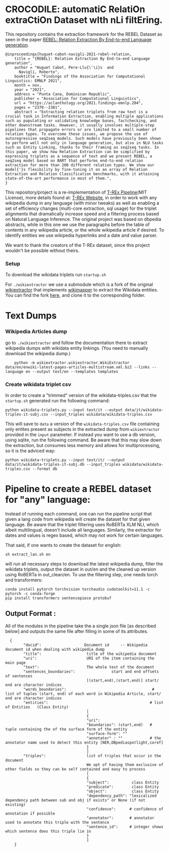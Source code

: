 # CROCODILE: automatiC RelatiOn extraCtiOn Dataset wIth nLi filtEring.

This repository contains the extraction framework for the REBEL Dataset as seen in the paper [REBEL: Relation Extraction By End-to-end Language generation](https://github.com/Babelscape/rebel).

    @inproceedings{huguet-cabot-navigli-2021-rebel-relation,
        title = "{REBEL}: Relation Extraction By End-to-end Language generation",
        author = "Huguet Cabot, Pere-Llu{\'\i}s  and
          Navigli, Roberto",
        booktitle = "Findings of the Association for Computational Linguistics: EMNLP 2021",
        month = nov,
        year = "2021",
        address = "Punta Cana, Dominican Republic",
        publisher = "Association for Computational Linguistics",
        url = "https://aclanthology.org/2021.findings-emnlp.204",
        pages = "2370--2381",
        abstract = "Extracting relation triplets from raw text is a crucial task in Information Extraction, enabling multiple applications such as populating or validating knowledge bases, factchecking, and other downstream tasks. However, it usually involves multiple-step pipelines that propagate errors or are limited to a small number of relation types. To overcome these issues, we propose the use of autoregressive seq2seq models. Such models have previously been shown to perform well not only in language generation, but also in NLU tasks such as Entity Linking, thanks to their framing as seq2seq tasks. In this paper, we show how Relation Extraction can be simplified by expressing triplets as a sequence of text and we present REBEL, a seq2seq model based on BART that performs end-to-end relation extraction for more than 200 different relation types. We show our model{'}s flexibility by fine-tuning it on an array of Relation Extraction and Relation Classification benchmarks, with it attaining state-of-the-art performance in most of them.",
    }

This repository/project is a re-implementation of [T-REx Pipeline](https://github.com/hadyelsahar/RE-NLG-Dataset)(MIT License), more details found at: [T-REx Website](https://hadyelsahar.github.io/t-rex/), in order to work with any wikipedia dump in any language (with minor tweaks) as well as enabling a set of efficiency changes (multi-core extraction, sql usage) for the triplet alignments that dramatically increase speed and a filtering process based on Natural Language Inference. The original project was based on dbpedia abstracts, while in this one we use the paragraphs before the table of contents in any wikipedia article, or the whole wikipedia article if desired. To identify entities we use wikipedia hyperlinks and a date and value parser.

We want to thank the creators of the T-REx dataset, since this project wouldn't be possible without theirs.

### Setup 

To download the wikidata triplets run `startup.sh` 

For `./wikiextractor` we use a submodule which is a fork of the original [wikiextractor](https://github.com/attardi/wikiextractor) that implements [wikimapper](https://pypi.org/project/wikimapper/) to extract the Wikidata entities. You can find the fork [here](https://github.com/LittlePea13/wikiextractor), and clone it to the corresponding folder.

# Text Dumps

### Wikipedia Articles dump
go to `./wikiextractor` and follow the documentation there to extract wikipedia dumps with wikidata entity linkings. (You need to manually download the wikipedia dump.)

        python -m wikiextractor.wikiextractor.WikiExtractor data/en/enwiki-latest-pages-articles-multistream.xml.bz2 --links --language en --output text/en --templates templates

### Create wikidata triplet csv
In order to create a "trimmed" version of the wikidata-triples.csv that the `startup.sh` generated run the following command:

    python wikidata-triplets.py --input text/it --output data/it/wikidata-triples-it-subj.csv --input_triples wikidata/wikidata-triples.csv

This will save to `data` a version of the `wikidata-triples.csv` file containing only entites present as subjects in the extracted dump from `wikiextractor` provided in the `input` parameter. If instead you want to use a db version, using sqlite, run the following command. Be aware that this may slow down the extraction, but consumes less memory and allows for multiprocessing, so it is the adviced way:

    python wikidata-triplets.py --input text/it/ --output data/it/wikidata-triples-it-subj.db --input_triples wikidata/wikidata-triples.csv --format db

# Pipeline to create a REBEL dataset for "any" language:

Instead of running each command, one can run the pipeline script that given a lang code from wikipedia will create the dataset for that given language. Be aware that the triplet filtering uses RoBERTa XLM NLI, which albeit multilingual, doesn't include all languages. Similarly, the extractor for dates and values is regex based, which may not work for certain languages.

That said, if one wants to create the dataset for english:

    sh extract_lan.sh en

will run all necessary steps to download the latest wikipedia dump, filter the wikidata triplets, output the dataset in out/en and the cleaned up version using RoBERTa in out_clean/en. To use the filtering step, one needs torch and transformers:

    conda install pytorch torchvision torchaudio cudatoolkit=11.1 -c pytorch -c conda-forge
    pip install transformers sentencepiece protobuf

## Output Format :
All of the modules in the pipeline take the a single json file [as described below]
 and outputs the same file after filling in some of its attributes.
```
  {
        "docid":                   Document id     -- Wikipedia document id when dealing with wikipedia dump
        "title":                    title of the wikipedia document
        "uri":                      URI of the item containing the main page
        "text":                     The whole text of the document
        "sentences_boundaries":                start and end offsets of sentences
                                    [(start,end),(start,end)] start/ end are character indices
        "words_boundaries":                                      # list of tuples (start, end) of each word in Wikipedia Article, start/ end are character indices
        "entities":                                             # list of Entities   (Class Entity)
                                    [
                                    {
                                    "uri":
                                    "boundaries": (start,end)   # tuple containing the of the surface form of the entity
                                    "surface-form": ""
                                    "annotator" : ""            # the annotator name used to detect this entity [NER,DBpediaspotlight,coref]
                                    }
                                    ]
        "triples":                  list of triples that occur in the document
                                    We opt of having them exclusive of other fields so they can be self contained and easy to process
                                    [
                                    {
                                    "subject":          class Entity
                                    "predicate":        class Entity
                                    "object":           class Entity
                                    "dependency_path": "lexicalized dependency path between sub and obj if exists" or None (if not existing)
                                    "confidence":      # confidence of annotation if possible
                                    "annotator":       # annotator used to annotate this triple with the sentence
                                    "sentence_id":     # integer shows which sentence does this triple lie in
                                    }
                                    ]
    }
```

